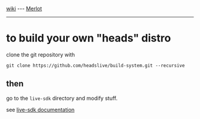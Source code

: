 [wiki](https://github.com/sigoa/build-system/wiki) --- [Merlot](https://sigoa.github.io/build-system/)

***

to build your own "heads" distro
================================
clone the git repository with

```
git clone https://github.com/headslive/build-system.git --recursive
```

then
----

go to the `live-sdk` directory and modify stuff.

see [live-sdk documentation](https://git.devuan.org/sdk/live-sdk)
